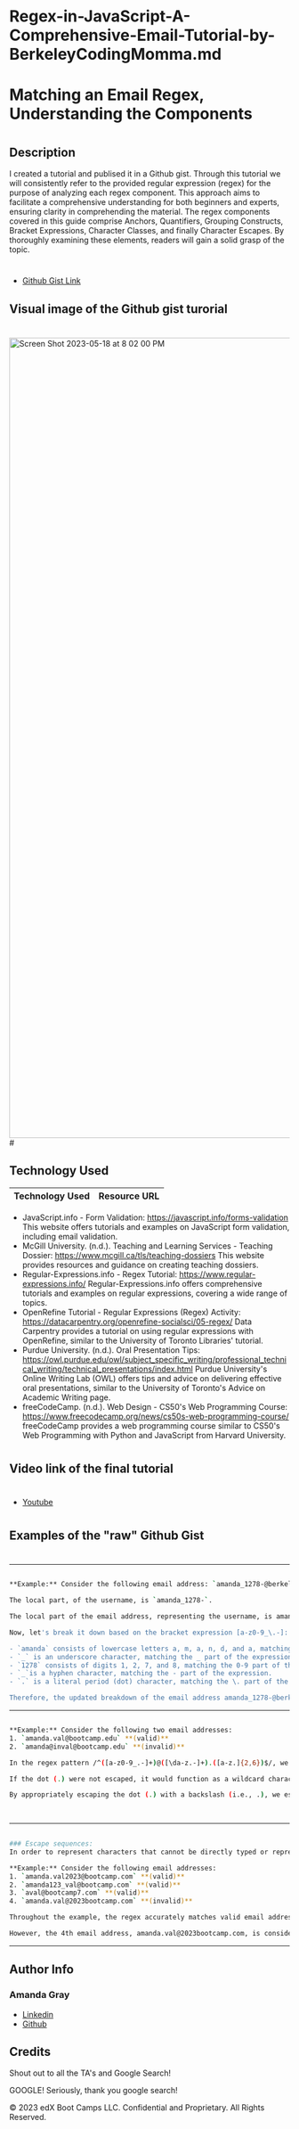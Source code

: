 # Regex-in-JavaScript-A-Comprehensive-Email-Tutorial-by-BerkeleyCodingMomma.md
#
# Matching an Email Regex, Understanding the Components
#
## Description 
I created a tutorial and publised it in a Github gist. Through this tutorial we will consistently refer to the provided regular expression (regex) for the purpose of analyzing each regex component. This approach aims to facilitate a comprehensive understanding for both beginners and experts, ensuring clarity in comprehending the material. The regex components covered in this guide comprise Anchors, Quantifiers, Grouping Constructs, Bracket Expressions, Character Classes, and finally Character Escapes. By thoroughly examining these elements, readers will gain a solid grasp of the topic.
#
* [Github Gist Link]()

## Visual image of the Github gist turorial
#
<img width="1437" alt="Screen Shot 2023-05-18 at 8 02 00 PM" src="https://github.com/Berkeleycodingmomma/Regex-in-JavaScript-A-Comprehensive-Email-Tutorial-by-BerkeleyCodingMomma.md/assets/127444682/6d3bb6d1-cb19-46d7-b408-862d38eeee96">
#

## Technology Used 

| Technology Used         | Resource URL           | 
| ------------- |:-------------:| 
* JavaScript.info - Form Validation: https://javascript.info/forms-validation
This website offers tutorials and examples on JavaScript form validation, including email validation.
* McGill University. (n.d.). Teaching and Learning Services - Teaching Dossier: https://www.mcgill.ca/tls/teaching-dossiers
This website provides resources and guidance on creating teaching dossiers.
* Regular-Expressions.info - Regex Tutorial: https://www.regular-expressions.info/
Regular-Expressions.info offers comprehensive tutorials and examples on regular expressions, covering a wide range of topics.
* OpenRefine Tutorial - Regular Expressions (Regex) Activity: https://datacarpentry.org/openrefine-socialsci/05-regex/
Data Carpentry provides a tutorial on using regular expressions with OpenRefine, similar to the University of Toronto Libraries' tutorial.
* Purdue University. (n.d.). Oral Presentation Tips: https://owl.purdue.edu/owl/subject_specific_writing/professional_technical_writing/technical_presentations/index.html
Purdue University's Online Writing Lab (OWL) offers tips and advice on delivering effective oral presentations, similar to the University of Toronto's Advice on Academic Writing page.
* freeCodeCamp. (n.d.). Web Design - CS50's Web Programming Course: https://www.freecodecamp.org/news/cs50s-web-programming-course/
freeCodeCamp provides a web programming course similar to CS50's Web Programming with Python and JavaScript from Harvard University.
#
## Video link of the final tutorial
#
* [Youtube](https://youtu.be/3Mm9cNflXwk)
#

## Examples of the "raw" Github Gist
#
--------------------------------------------------------------------------------------------------------------------------------------------------------

 ```sh

**Example:** Consider the following email address: `amanda_1278-@berkeleybootcamp.edu`

The local part, of the username, is `amanda_1278-`.

The local part of the email address, representing the username, is amanda_1278-.

Now, let's break it down based on the bracket expression [a-z0-9_\.-]:

- `amanda` consists of lowercase letters a, m, a, n, d, and a, matching the a-z part of the expression.
- `_` is an underscore character, matching the _ part of the expression.
- `1278` consists of digits 1, 2, 7, and 8, matching the 0-9 part of the expression.
- `_`is a hyphen character, matching the - part of the expression.
- `.` is a literal period (dot) character, matching the \. part of the expression.

Therefore, the updated breakdown of the email address amanda_1278-@berkeleybootcamp.edu aligns with the bracket expression and its respective components.

```

--------------------------------------------------------------------------------------------------------------------------------------------------------

```sh

**Example:** Consider the following two email addresses:
1. `amanda.val@bootcamp.edu` **(valid)**
2. `amanda@inval@bootcamp.edu` **(invalid)**

In the regex pattern /^([a-z0-9_.-]+)@([\da-z.-]+).([a-z.]{2,6})$/, we utilize the backslash to escape the dot (.) within the pattern. Specifically, . is employed to match a literal period character within an email address. This approach guarantees the accurate identification of valid email addresses, as demonstrated in the email address amanda.val@bootcamp.edu (valid), while correctly dismissing invalid email addresses, as illustrated in the email address amanda@inval@bootcamp.edu (invalid).

If the dot (.) were not escaped, it would function as a wildcard character, potentially matching any character in its place. Consequently, the regex would erroneously identify invalid email addresses.

By appropriately escaping the dot (.) with a backslash (i.e., .), we establish that the regex only matches valid email addresses that contain literal periods in the appropriate positions. This practice prevents the dot from behaving as a wildcard and ensures more precise pattern matching.

    
```

--------------------------------------------------------------------------------------------------------------------------------------------------------

```sh
  
### Escape sequences: 
In order to represent characters that cannot be directly typed or represented in a string, we use escape sequences. These sequences begin with a backslash () followed by one or more letters. In the context of the email regex, the escape sequence \d is used to represent any digit from 0 to 9. It acts as a shorthand notation for the character class [0-9]. By utilizing escape sequences, we can conveniently include these special characters in our regular expressions.

**Example:** Consider the following email addresses:
1. `amanda.val2023@bootcamp.com` **(valid)**
2. `amanda123_val@bootcamp.com` **(valid)**
3. `aval@bootcamp7.com` **(valid)**
4. `amanda.val@2023bootcamp.com` **(invalid)**

Throughout the example, the regex accurately matches valid email addresses that contain digits, such as the 1st, 2nd, and 3rd email addresses mentioned above. The use of the escape sequence \d allows the regex to represent any digit from 0 to 9, serving as a shorthand notation for the character class [0-9]. This enables the regex to identify valid email addresses containing digits in both the username and domain parts.

However, the 4th email address, amanda.val@2023bootcamp.com, is considered invalid because it starts with a digit immediately after the @ symbol. This violates the regex pattern provided, which does not allow domain names to start with a digit. Therefore, the regex fails to match the 4th email address and labels it as invalid.


```

--------------------------------------------------------------------------------------------------------------------------------------------------------

## Author Info

### Amanda Gray

* [Linkedin](https://www.linkedin.com/in/amanda-gray-831a65254/)
* [Github]()

## Credits

Shout out to all the TA's and Google Search!

GOOGLE!  Seriously, thank you google search!





© 2023 edX Boot Camps LLC. Confidential and Proprietary. All Rights Reserved.










